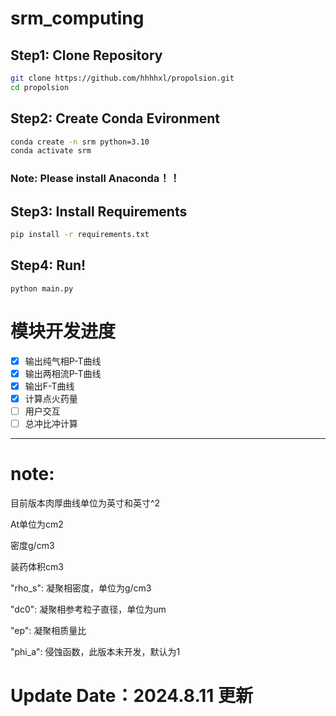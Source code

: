 # srm_computing

## Step1: Clone Repository

```bash
git clone https://github.com/hhhhxl/propolsion.git
cd propolsion
```

## Step2: Create Conda Evironment
```bash
conda create -n srm python=3.10
conda activate srm
```

### Note: Please install Anaconda！！

## Step3: Install Requirements

```bash
pip install -r requirements.txt
```

## Step4: Run!

`python main.py`




# 模块开发进度

- [x] 输出纯气相P-T曲线
- [x] 输出两相流P-T曲线
- [x] 输出F-T曲线
- [x] 计算点火药量
- [ ] 用户交互
- [ ] 总冲比冲计算

---

# note: 

目前版本肉厚曲线单位为英寸和英寸^2

At单位为cm2

密度g/cm3

装药体积cm3

"rho_s": 凝聚相密度，单位为g/cm3

"dc0": 凝聚相参考粒子直径，单位为um

"ep": 凝聚相质量比

"phi_a": 侵蚀函数，此版本未开发，默认为1

# Update Date：2024.8.11 更新
